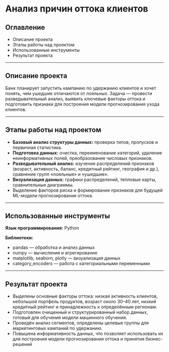 # Анализ причин оттока клиентов
## Оглавление
- Описание проекта
- Этапы работы над проектом
- Использованные инструменты
- Результат проекта

___

## Описание проекта
Банк планирует запустить кампанию по удержанию клиентов и хочет понять, чем ушедшие отличаются от лояльных.
Задача — провести разведывательный анализ, выявить ключевые факторы оттока и подготовить признаки для построения модели прогнозирования ухода клиентов.

___

## Этапы работы над проектом
- **Базовый анализ структуры данных:** проверка типов, пропусков и первичная статистика.
- **Подготовка данных:** очистка, переименование категорий, удаление неинформативных полей, преобразование числовых признаков.
- **Разведывательный анализ:** изучение распределений признаков (возраст, активность, баланс, кредитный рейтинг, география и др.), сравнение групп «лояльные» и «ушедшие».
- **Визуализация данных:** графики распределений, тепловые карты, сравнительные диаграммы.
- Выделение факторов риска и формирование признаков для будущей ML-модели прогнозирования оттока.

___

## Использованные инструменты
**Язык программирования:** Python

**Библиотеки:**
- pandas — обработка и анализ данных
- numpy — вычисления и агрегирование
- matplotlib, seaborn, plotly — визуализация данных
- category_encoders — работа с категориальными переменными

___

## Результат проекта
- Выделены основные факторы оттока: низкая активность клиентов, небольшой портфель продуктов, возраст около 30–40 лет, низкий кредитный рейтинг и принадлежность к определённым регионам.
- Подготовлен очищенный и структурированный набор данных, готовый для обучения модели машинного обучения.
- Проведён анализ сегментов, определены целевые группы для маркетинговых кампаний по удержанию.
- Повышена информативность данных, что позволяет использовать их для построения модели прогнозирования оттока и принятия бизнес-решений


